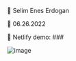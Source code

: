 🔷 Selim Enes Erdogan

🔷 06.26.2022

🔷 Netlify demo: ###

![image](https://user-images.githubusercontent.com/23125375/175762717-1c45a0e6-48e8-4332-91ab-3453b156b2eb.png)
